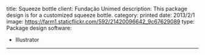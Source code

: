 title: Squeeze bottle
client: Fundação Unimed
description: This package design is for a customized squeeze bottle.
category: printed
date: 2013/2/1
image: https://farm1.staticflickr.com/592/21420096642_9c67629089
type: Package design
software:
- Illustrator
---
